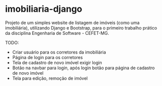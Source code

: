 # imobiliaria-django
Projeto de um simples website de listagem de imóveis (como uma imobiliária), utilizando Django e Bootstrap, para o primeiro trabalho prático da disciplina Engenharia de Software - CEFET-MG.

TODO:
- Criar usuário para os corretores da imobiliária
- Página de login para os corretores
- Tela de cadastro de novo imóvel exigir login
- Botão na navbar para login, após login botão para página de cadastro de novo imóvel
- Tela para edição, remoção de imóvel
